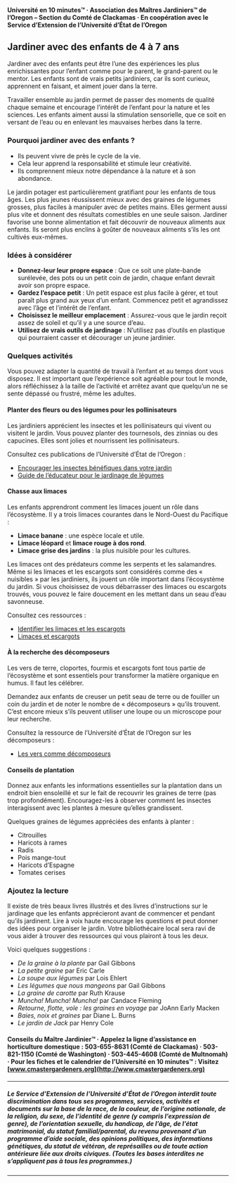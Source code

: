 #### Université en 10 minutes™ · Association des Maîtres Jardiniers™ de l’Oregon – Section du Comté de Clackamas · En coopération avec le Service d’Extension de l’Université d’État de l’Oregon

## Jardiner avec des enfants de 4 à 7 ans

Jardiner avec des enfants peut être l’une des expériences les plus enrichissantes pour l’enfant comme pour le parent, le grand-parent ou le mentor. Les enfants sont de vrais petits jardiniers, car ils sont curieux, apprennent en faisant, et aiment jouer dans la terre.

Travailler ensemble au jardin permet de passer des moments de qualité chaque semaine et encourage l’intérêt de l’enfant pour la nature et les sciences. Les enfants aiment aussi la stimulation sensorielle, que ce soit en versant de l’eau ou en enlevant les mauvaises herbes dans la terre.

### Pourquoi jardiner avec des enfants ?

- Ils peuvent vivre de près le cycle de la vie.
- Cela leur apprend la responsabilité et stimule leur créativité.
- Ils comprennent mieux notre dépendance à la nature et à son abondance.

Le jardin potager est particulièrement gratifiant pour les enfants de tous âges. Les plus jeunes réussissent mieux avec des graines de légumes grosses, plus faciles à manipuler avec de petites mains. Elles germent aussi plus vite et donnent des résultats comestibles en une seule saison. Jardiner favorise une bonne alimentation et fait découvrir de nouveaux aliments aux enfants. Ils seront plus enclins à goûter de nouveaux aliments s’ils les ont cultivés eux-mêmes.

### Idées à considérer

- **Donnez-leur leur propre espace** : Que ce soit une plate-bande surélevée, des pots ou un petit coin de jardin, chaque enfant devrait avoir son propre espace.
- **Gardez l’espace petit** : Un petit espace est plus facile à gérer, et tout paraît plus grand aux yeux d’un enfant. Commencez petit et agrandissez avec l’âge et l’intérêt de l’enfant.
- **Choisissez le meilleur emplacement** : Assurez-vous que le jardin reçoit assez de soleil et qu’il y a une source d’eau.
- **Utilisez de vrais outils de jardinage** : N’utilisez pas d’outils en plastique qui pourraient casser et décourager un jeune jardinier.

### Quelques activités

Vous pouvez adapter la quantité de travail à l’enfant et au temps dont vous disposez. Il est important que l’expérience soit agréable pour tout le monde, alors réfléchissez à la taille de l’activité et arrêtez avant que quelqu’un ne se sente dépassé ou frustré, même les adultes.

#### Planter des fleurs ou des légumes pour les pollinisateurs

Les jardiniers apprécient les insectes et les pollinisateurs qui vivent ou visitent le jardin. Vous pouvez planter des tournesols, des zinnias ou des capucines. Elles sont jolies et nourrissent les pollinisateurs.

Consultez ces publications de l’Université d’État de l’Oregon :

- [Encourager les insectes bénéfiques dans votre jardin](https://catalog.extension.oregonstate.edu/pnw550)
- [Guide de l’éducateur pour le jardinage de légumes](https://catalog.extension.oregonstate.edu/em9032)

#### Chasse aux limaces

Les enfants apprendront comment les limaces jouent un rôle dans l’écosystème. Il y a trois limaces courantes dans le Nord-Ouest du Pacifique :

- **Limace banane** : une espèce locale et utile.
- **Limace léopard** et **limace rouge à dos rond**.
- **Limace grise des jardins** : la plus nuisible pour les cultures.

Les limaces ont des prédateurs comme les serpents et les salamandres. Même si les limaces et les escargots sont considérés comme des « nuisibles » par les jardiniers, ils jouent un rôle important dans l’écosystème du jardin. Si vous choisissez de vous débarrasser des limaces ou escargots trouvés, vous pouvez le faire doucement en les mettant dans un seau d’eau savonneuse.

Consultez ces ressources :

- [Identifier les limaces et les escargots](https://agsci.oregonstate.edu/slug-portal/identification)
- [Limaces et escargots](https://www.oregon.gov/oda/shared/documents/publications/ippm/odaguidemolluscs2016forweb.pdf)

#### À la recherche des décomposeurs

Les vers de terre, cloportes, fourmis et escargots font tous partie de l’écosystème et sont essentiels pour transformer la matière organique en humus. Il faut les célébrer.

Demandez aux enfants de creuser un petit seau de terre ou de fouiller un coin du jardin et de noter le nombre de « décomposeurs » qu’ils trouvent. C’est encore mieux s’ils peuvent utiliser une loupe ou un microscope pour leur recherche.

Consultez la ressource de l’Université d’État de l’Oregon sur les décomposeurs :

- [Les vers comme décomposeurs](https://lpi.oregonstate.edu/sites/lpi.oregonstate.edu/files/pdf/hyp/lessons-manuals/K12/K5/grade_three_worms_as_decomposers.pdf)

#### Conseils de plantation

Donnez aux enfants les informations essentielles sur la plantation dans un endroit bien ensoleillé et sur le fait de recouvrir les graines de terre (pas trop profondément). Encouragez-les à observer comment les insectes interagissent avec les plantes à mesure qu’elles grandissent.

Quelques graines de légumes appréciées des enfants à planter :

- Citrouilles
- Haricots à rames
- Radis
- Pois mange-tout
- Haricots d’Espagne
- Tomates cerises

### Ajoutez la lecture

Il existe de très beaux livres illustrés et des livres d’instructions sur le jardinage que les enfants apprécieront avant de commencer et pendant qu’ils jardinent. Lire à voix haute encourage les questions et peut donner des idées pour organiser le jardin. Votre bibliothécaire local sera ravi de vous aider à trouver des ressources qui vous plairont à tous les deux.

Voici quelques suggestions :

- *De la graine à la plante* par Gail Gibbons
- *La petite graine* par Eric Carle
- *La soupe aux légumes* par Lois Ehlert
- *Les légumes que nous mangeons* par Gail Gibbons
- *La graine de carotte* par Ruth Krause
- *Muncha! Muncha! Muncha!* par Candace Fleming
- *Retourne, flotte, vole : les graines en voyage* par JoAnn Early Macken
- *Baies, noix et graines* par Diane L. Burns
- *Le jardin de Jack* par Henry Cole

#### Conseils du Maître Jardinier™ · Appelez la ligne d’assistance en horticulture domestique : 503-655-8631 (Comté de Clackamas) · 503-821-1150 (Comté de Washington) · 503-445-4608 (Comté de Multnomah) · Pour les fiches et le calendrier de l’Université en 10 minutes™ : Visitez [www.cmastergardeners.org](http://www.cmastergardeners.org)

---

##### Le Service d’Extension de l’Université d’État de l’Oregon interdit toute discrimination dans tous ses programmes, services, activités et documents sur la base de la race, de la couleur, de l’origine nationale, de la religion, du sexe, de l’identité de genre (y compris l’expression de genre), de l’orientation sexuelle, du handicap, de l’âge, de l’état matrimonial, du statut familial/parental, du revenu provenant d’un programme d’aide sociale, des opinions politiques, des informations génétiques, du statut de vétéran, de représailles ou de toute action antérieure liée aux droits civiques. (Toutes les bases interdites ne s’appliquent pas à tous les programmes.)
---